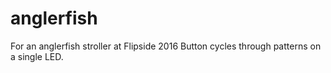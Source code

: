 # anglerfish
For an anglerfish stroller at Flipside 2016
Button cycles through patterns on a single LED.
